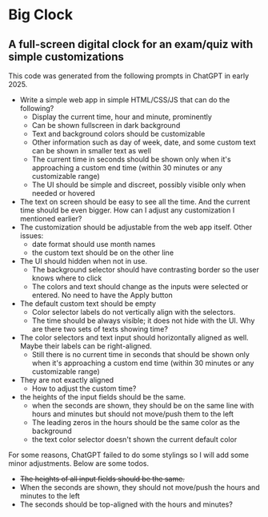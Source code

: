 # Big Clock
## A full-screen digital clock for an exam/quiz with simple customizations

This code was generated from the following prompts in ChatGPT in early 2025.
- Write a simple web app in simple HTML/CSS/JS that can do the following?
    - Display the current time, hour and minute, prominently
    - Can be shown fullscreen in dark background
    - Text and background colors should be customizable
    - Other information such as day of week, date, and some custom text can be shown in smaller text as well
    - The current time in seconds should be shown only when it's approaching a custom end time (within 30 minutes or any customizable range)
    - The UI should be simple and discreet, possibly visible only when needed or hovered
- The text on screen should be easy to see all the time. And the current time should be even bigger.
How can I adjust any customization I mentioned earlier?
- The customization should be adjustable from the web app itself. Other issues:
    - date format should use month names
    - the custom text should be on the other line
- The UI should hidden when not in use.
    - The background selector should have contrasting border so the user knows where to click
    - The colors and text should change as the inputs were selected or entered. No need to have the Apply button
- The default custom text should be empty
    - Color selector labels do not vertically align with the selectors.
    - The time should be always visible; it does not hide with the UI. Why are there two sets of texts showing time?
- The color selectors and text input should horizontally aligned as well. Maybe their labels can be right-aligned.
    - Still there is no current time in seconds that should be shown only when it's approaching a custom end time (within 30 minutes or any customizable range)
- They are not exactly aligned
    - How to adjust the custom time?
- the heights of the input fields should be the same.
    - when the seconds are shown, they should be on the same line with hours and minutes but should not move/push them to the left
    - The leading zeros in the hours should be the same color as the background
    - the text color selector doesn't shown the current default color

For some reasons, ChatGPT failed to do some stylings so I will add some minor adjustments. Below are some todos.
- ~~The heights of all input fields should be the same.~~
- When the seconds are shown, they should not move/push the hours and minutes to the left
- The seconds should be top-aligned with the hours and minutes?
